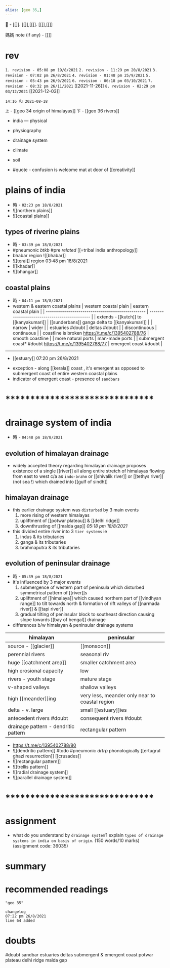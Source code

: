 ```yaml
---
alias: [geo 35,]
---
```

🔖 - [[]]. [[]],[[]]. [[]],[[]]

媽媽 note (if any) - [[]]

# rev
`1. revision - 05:08 pm 19/8/2021`
`2. revision - 11:29 pm 20/8/2021`
`3. revision - 07:02 pm 26/8/2021`
`4. revision - 01:48 pm 25/9/2021`
`5. revision - 05:43 pm 26/9/2021`
`6. revision - 06:18 pm 03/10/2021`
`7. revision - 08:32 pm 26/11/2021` [[2021-11-26]]
`8. revision - 02:29 pm 03/12/2021` [[2021-12-03]]

`14:16 和 2021-08-18`

`上` - [[geo 34 origin of himalayas]]
`下` - [[geo 36 rivers]]

- india — physical
- physiography
- drainage system
- climate
- soil

 - #quote - confusion is welcome mat at door of [[creativity]]

# plains of india
- 時 - `02:23 pm 18/8/2021`
- ![[northern plains]]
- ![[coastal plains]]

## types of riverine plains
- 時 - `03:39 pm 18/8/2021`
- #pneumonic _btkb_ #pre  _related_ [[=tribal india anthropology]]
- bhabar region ![[bhabar]]
- ![[terai]] region 03:48 pm 18/8/2021
- ![[khadar]]
- ![[bhangar]]

## coastal plains
- 時 - `04:11 pm 18/8/2021`
- western & eastern coastal plains
| western coastal plain                             | eastern coastal plain                         |
| ------------------------------------------------- | --------------------------------------------- |
| extends - [[kutch]] to [[kanyakumari]]                  | [[sunderbans]] ganga delta to [[kanyakumari]]        |
| narrow                                            | wider                                         |
| estuaries  #doubt                                 | deltas #doubt                                 |
| discontinuous                                     | continuous                                    |
| coastline is broken  https://t.me/c/1395402788/76 | smooth coastline                              |
| more natural ports                                | man-made ports                                |
| submergent coast* #doubt https://t.me/c/1395402788/77 | emergent coast #doubt                     |

---
- [[estuary]] 07:20 pm 26/8/2021
* exception - along [[kerala]] coast , it's emergent as opposed to submergent coast of entire western coastal plains
* indicator of emergent coast - presence of `sandbars`
# ******************************
# drainage system of india
- 時 - `04:48 pm 18/8/2021`
## evolution of himalayan drainage
- widely accepted theory regarding himalayan drainage proposes existence of a single [[river]] all along entire stretch of himalayas flowing from east to west c/a as  `indo-brahm` or [[shivalik river]] or [[tethys river]]  (not sea !) which drained into [[gulf of sindh]]
## himalayan drainage
- this earlier drainage system was `disturbed` by 3 main events
	1. more rising of western himalayas
	2. upliftment of [[potwar plateau]] & [[delhi ridge]]
	3. downthrusting of [[malda gap]] _05:18 pm 18/8/2021_
- this divided entire river into 3 `tier systems` ie
	1. indus & its tributaries
	2. ganga & its tributaries
	3. brahmaputra & its tributaries
## evolution of peninsular drainage
- 時 - `05:39 pm 18/8/2021`
- it's influenced by 3 major events
	1. submergence of western part of peninsula which disturbed symmetrical pattern of [[river]]s
	2. upliftment of [[himalaya]] which caused northern part of [[vindhyan range]] to tilt towards north & formation of rift valleys of [[narmada river]] & [[tapi river]]
	3. gradual tilting of peninsular block to southeast direction causing slope towards [[bay of bengal]] drainage
- differences b/w himalayan & peninsular drainage systems

| himalayan                            | peninsular                                     |
| ------------------------------------ | ---------------------------------------------- |
| source - [[glacier]]                     | [[monsoon]]                                     |
| perennial rivers                     | seasonal riv                                   |
| huge [[catchment area]]                  | smaller catchment area                         |
| high erosional capacity              | low                                            |
| rivers - youth stage                 | mature stage                                   |
| v-shaped valleys                     | shallow valleys                                |
| high [[meander]]ing                    | very less, meander only near to coastal region |
| delta - v. large                     | small [[estuary]]ies                               |
| antecedent rivers #doubt             | consequent rivers #doubt                       | 
| drainage pattern - dendritic pattern | rectangular pattern                            |

- https://t.me/c/1395402788/80
- ![[dendritic pattern]] #todo #pneumonic _drtrp_ phonologically [[ertugrul ghazi resurrection]] [[crusades]]
- ![[rectangular pattern]]
- ![[trellis pattern]]
- ![[radial drainage system]]
- ![[parallel drainage system]]
# ******************************
# assignment
- what do you understand by `drainage system`? explain `types of drainage systems in india on basis of origin`. (150 words/10 marks)
(assignment code: 36035)
# summary	

# recommended readings
```query
"geo 35"
```

```plain
changelog
07:22 pm 26/8/2021
line 64 added
```

# doubts
#doubt 
sandbar
estuaries
deltas
submergent & emergent coast
potwar plateau
delhi ridge
malda gap
